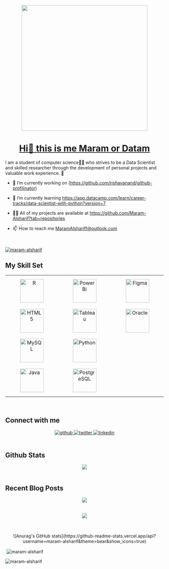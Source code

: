 <div align="center">
<img src="https://user-images.githubusercontent.com/107946222/208207337-8b3dae3d-339d-46e7-9858-e2c75d6d198c.gif" align="center" height="400" width="400" />
</div>  
  

# <ins><div align="center">Hi👋 this is me Maram or Datam </div></ins>  
  


I am a student of computer science👩‍💻 who strives to be a Data Scientist and skilled researcher through the development of personal projects and valuable work experience. 🚀  
  

- 🔭 I’m currently working on (https://github.com/rishavanand/github-profilinator)  
  

- 🌱 I’m currently learning https://app.datacamp.com/learn/career-tracks/data-scientist-with-python?version=7  
  

- 👨‍💻 All of my projects are available at https://github.com/Maram-Alsharif?tab=repositories  
  

- 📫 How to reach me MaramAlshariff@outlook.com  
  

<br/>  


<p align="left"> <a href="https://github.com/ryo-ma/github-profile-trophy"><img src="https://github-profile-trophy.vercel.app/?username=maram-alsharif" alt="maram-alsharif" /></a> </p>

## My Skill Set  
<table><tr><td valign="top" width="33%">

<div align="center">  
<a href="https://www.r-project.org/" target="_blank"><img style="margin: 10px" src="https://profilinator.rishav.dev/skills-assets/r.svg" alt="R" height="75" /></a>  
<a href="https://en.wikipedia.org/wiki/HTML5" target="_blank"><img style="margin: 10px" src="https://profilinator.rishav.dev/skills-assets/html5-original-wordmark.svg" alt="HTML5" height="75" /></a>  
<a href="https://www.mysql.com/" target="_blank"><img style="margin: 10px" src="https://profilinator.rishav.dev/skills-assets/mysql-original-wordmark.svg" alt="MySQL" height="75" /></a>  
<a href="https://www.java.com/" target="_blank"><img style="margin: 10px" src="https://profilinator.rishav.dev/skills-assets/java-original-wordmark.svg" alt="Java" height="75" /></a>  
</div>

</td><td valign="top" width="33%">

<div align="center">  
<a href="https://powerbi.microsoft.com/en-us/" target="_blank"><img style="margin: 10px" src="https://profilinator.rishav.dev/skills-assets/powerbi.png" alt="Power Bi" height="75" /></a>  
<a href="https://www.tableau.com/" target="_blank"><img style="margin: 10px" src="https://profilinator.rishav.dev/skills-assets/tableau.svg" alt="Tableau" height="75" /></a>  
<a href="https://www.python.org/" target="_blank"><img style="margin: 10px" src="https://profilinator.rishav.dev/skills-assets/python-original.svg" alt="Python" height="75" /></a>  
<a href="https://www.postgresql.org/" target="_blank"><img style="margin: 10px" src="https://profilinator.rishav.dev/skills-assets/postgresql-original-wordmark.svg" alt="PostgreSQL" height="75" /></a>  
</div>

</td><td valign="top" width="33%">

<div align="center">  
<a href="https://www.figma.com/" target="_blank"><img style="margin: 10px" src="https://profilinator.rishav.dev/skills-assets/figma-icon.svg" alt="Figma" height="75" /></a>  
<a href="https://www.oracle.com/in/index.html" target="_blank"><img style="margin: 10px" src="https://profilinator.rishav.dev/skills-assets/oracle-original.svg" alt="Oracle" height="75" /></a>  
</div>

</td></tr></table>  

<br/>  


## Connect with me  
<div align="center">
<a href="https://github.com/Maram-Alsharif" target="_blank">
<img src=https://img.shields.io/badge/github-%2324292e.svg?&style=for-the-badge&logo=github&logoColor=white alt=github style="margin-bottom: 5px;" />
</a>
<a href="https://twitter.com/Da__Maram" target="_blank">
<img src=https://img.shields.io/badge/twitter-%2300acee.svg?&style=for-the-badge&logo=twitter&logoColor=white alt=twitter style="margin-bottom: 5px;" />
</a>
<a href="https://linkedin.com/in/maram-alsharif" target="_blank">
<img src=https://img.shields.io/badge/linkedin-%231E77B5.svg?&style=for-the-badge&logo=linkedin&logoColor=white alt=linkedin style="margin-bottom: 5px;" />
</a>  
</div>  
  

<br/>  


## Github Stats  
<div align="center"><img src="https://github-readme-stats.vercel.app/api?username=Maram-Alsharif&show_icons=true&count_private=true&hide_border=true" align="center" /></div>  

<br/>  


## Recent Blog Posts  
<div align="center"><img src="https://spotify-github-profile.vercel.app/api/view?uid=31iz7ygjdmvyampgmlbr26alhyu4&cover_image=true&theme=default&show_offline=false&background_color=121212" /></div>  

<br/>  

  

<br/>  

<div align="center">
<img src="https://komarev.com/ghpvc/?username=Maram-Alsharif&&style=flat-square" align="center" />
</div>  
  

<br/>  


<br />


<p align="center">![Anurag's GitHub stats](https://github-readme-stats.vercel.app/api?username=maram-alsharif&theme=bear&show_icons=true)</p>

<p>&nbsp;<img align="center" src="https://github-readme-stats.vercel.app/api?username=maram-alsharif&show_icons=true&locale=en" alt="maram-alsharif" /></p>

<p><img align="left" src="https://github-readme-streak-stats.herokuapp.com/?user=maram-alsharif&" alt="maram-alsharif" /></p>
